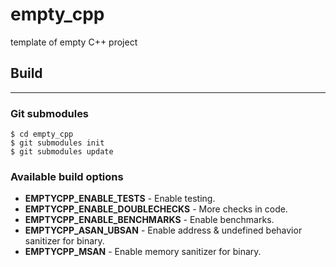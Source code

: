 # empty_cpp

template of empty C++ project

## Build
---

### Git submodules
```shell
$ cd empty_cpp
$ git submodules init 
$ git submodules update
```

### Available build options
- **EMPTYCPP_ENABLE_TESTS** - Enable testing.
- **EMPTYCPP_ENABLE_DOUBLECHECKS** - More checks in code.
- **EMPTYCPP_ENABLE_BENCHMARKS** - Enable benchmarks.
- **EMPTYCPP_ASAN_UBSAN** - Enable address & undefined behavior sanitizer for binary.
- **EMPTYCPP_MSAN** - Enable memory sanitizer for binary.